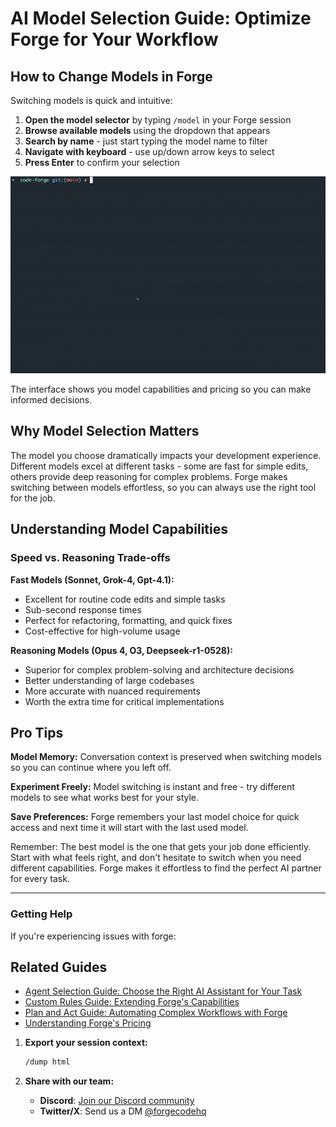 # AI Model Selection Guide: Optimize Forge for Your Workflow

## How to Change Models in Forge

Switching models is quick and intuitive:

1. **Open the model selector** by typing `/model` in your Forge session
2. **Browse available models** using the dropdown that appears
3. **Search by name** - just start typing the model name to filter
4. **Navigate with keyboard** - use up/down arrow keys to select
5. **Press Enter** to confirm your selection

![Forge AI model selection process showing a user typing /model and selecting from a dropdown menu of available AI models like Opus, Sonnet, and Grok-4](../static/docs/change_model.gif)

The interface shows you model capabilities and pricing so you can make informed decisions.

## Why Model Selection Matters

The model you choose dramatically impacts your development experience. Different models excel at different tasks - some are fast for simple edits, others provide deep reasoning for complex problems. Forge makes switching between models effortless, so you can always use the right tool for the job.

## Understanding Model Capabilities

### Speed vs. Reasoning Trade-offs

**Fast Models (Sonnet, Grok-4, Gpt-4.1):**

- Excellent for routine code edits and simple tasks
- Sub-second response times
- Perfect for refactoring, formatting, and quick fixes
- Cost-effective for high-volume usage

**Reasoning Models (Opus 4, O3, Deepseek-r1-0528):**

- Superior for complex problem-solving and architecture decisions
- Better understanding of large codebases
- More accurate with nuanced requirements
- Worth the extra time for critical implementations

## Pro Tips

**Model Memory:** Conversation context is preserved when switching models so you can continue where you left off.

**Experiment Freely:** Model switching is instant and free - try different models to see what works best for your style.

**Save Preferences:** Forge remembers your last model choice for quick access and next time it will start with the last used model.

Remember: The best model is the one that gets your job done efficiently. Start with what feels right, and don't hesitate to switch when you need different capabilities. Forge makes it effortless to find the perfect AI partner for every task.

---

### Getting Help

If you're experiencing issues with forge:

## Related Guides

- [Agent Selection Guide: Choose the Right AI Assistant for Your Task](/docs/agent-selection-guide)
- [Custom Rules Guide: Extending Forge's Capabilities](/docs/custom-rules-guide)
- [Plan and Act Guide: Automating Complex Workflows with Forge](/docs/plan-and-act-guide)
- [Understanding Forge's Pricing](/pricing)

1. **Export your session context:**

   ```bash
   /dump html
   ```

2. **Share with our team:**
   - **Discord**: [Join our Discord community](https://discord.gg/kRZBPpkgwq)
   - **Twitter/X**: Send us a DM [@forgecodehq](https://x.com/forgecodehq)
